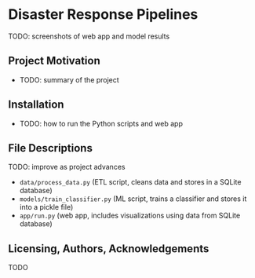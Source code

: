 # Disaster Response Pipelines

TODO: screenshots of web app and model results

## Project Motivation

- TODO: summary of the project

## Installation

- TODO: how to run the Python scripts and web app

## File Descriptions

TODO: improve as project advances

- `data/process_data.py` (ETL script, cleans data and stores in a SQLite database)
- `models/train_classifier.py` (ML script, trains a classifier and stores it into a pickle file)
- `app/run.py` (web app, includes visualizations using data from SQLite database)

## Licensing, Authors, Acknowledgements

TODO
